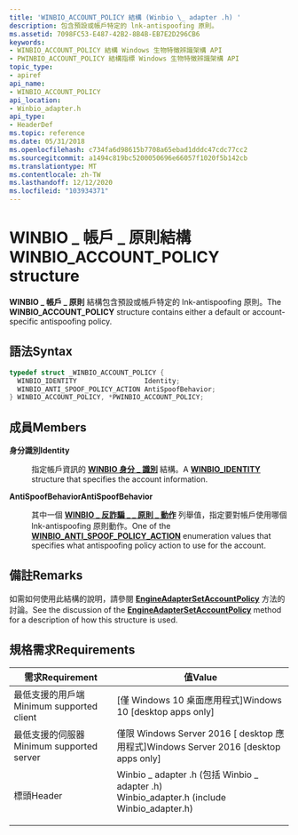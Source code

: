 ```yaml
---
title: 'WINBIO_ACCOUNT_POLICY 結構 (Winbio \_ adapter .h) '
description: 包含預設或帳戶特定的 lnk-antispoofing 原則。
ms.assetid: 7098FC53-E487-42B2-8B4B-EB7E2D296CB6
keywords:
- WINBIO_ACCOUNT_POLICY 結構 Windows 生物特徵辨識架構 API
- PWINBIO_ACCOUNT_POLICY 結構指標 Windows 生物特徵辨識架構 API
topic_type:
- apiref
api_name:
- WINBIO_ACCOUNT_POLICY
api_location:
- Winbio_adapter.h
api_type:
- HeaderDef
ms.topic: reference
ms.date: 05/31/2018
ms.openlocfilehash: c734fa6d98615b7708a65ebad1dddc47cdc77cc2
ms.sourcegitcommit: a1494c819bc5200050696e66057f1020f5b142cb
ms.translationtype: MT
ms.contentlocale: zh-TW
ms.lasthandoff: 12/12/2020
ms.locfileid: "103934371"
---
```

# <a name="winbio_account_policy-structure"></a><span data-ttu-id="be312-105">WINBIO \_ 帳戶 \_ 原則結構</span><span class="sxs-lookup"><span data-stu-id="be312-105">WINBIO\_ACCOUNT\_POLICY structure</span></span>

<span data-ttu-id="be312-106">**WINBIO \_ 帳戶 \_ 原則** 結構包含預設或帳戶特定的 lnk-antispoofing 原則。</span><span class="sxs-lookup"><span data-stu-id="be312-106">The **WINBIO\_ACCOUNT\_POLICY** structure contains either a default or account-specific antispoofing policy.</span></span>

## <a name="syntax"></a><span data-ttu-id="be312-107">語法</span><span class="sxs-lookup"><span data-stu-id="be312-107">Syntax</span></span>


```C++
typedef struct _WINBIO_ACCOUNT_POLICY {
  WINBIO_IDENTITY                 Identity;
  WINBIO_ANTI_SPOOF_POLICY_ACTION AntiSpoofBehavior;
} WINBIO_ACCOUNT_POLICY, *PWINBIO_ACCOUNT_POLICY;
```



## <a name="members"></a><span data-ttu-id="be312-108">成員</span><span class="sxs-lookup"><span data-stu-id="be312-108">Members</span></span>

<dl> <dt>

<span data-ttu-id="be312-109">**身分識別**</span><span class="sxs-lookup"><span data-stu-id="be312-109">**Identity**</span></span>
</dt> <dd>

<span data-ttu-id="be312-110">指定帳戶資訊的 [**WINBIO 身分 \_ 識別**](winbio-identity.md) 結構。</span><span class="sxs-lookup"><span data-stu-id="be312-110">A [**WINBIO\_IDENTITY**](winbio-identity.md) structure that specifies the account information.</span></span>

</dd> <dt>

<span data-ttu-id="be312-111">**AntiSpoofBehavior**</span><span class="sxs-lookup"><span data-stu-id="be312-111">**AntiSpoofBehavior**</span></span>
</dt> <dd>

<span data-ttu-id="be312-112">其中一個 [**WINBIO \_ 反詐騙 \_ \_ 原則 \_ 動作**](winbio-anti-spoof-policy-action.md) 列舉值，指定要對帳戶使用哪個 lnk-antispoofing 原則動作。</span><span class="sxs-lookup"><span data-stu-id="be312-112">One of the [**WINBIO\_ANTI\_SPOOF\_POLICY\_ACTION**](winbio-anti-spoof-policy-action.md) enumeration values that specifies what antispoofing policy action to use for the account.</span></span>

</dd> </dl>

## <a name="remarks"></a><span data-ttu-id="be312-113">備註</span><span class="sxs-lookup"><span data-stu-id="be312-113">Remarks</span></span>

<span data-ttu-id="be312-114">如需如何使用此結構的說明，請參閱 [**EngineAdapterSetAccountPolicy**](/windows/desktop/api/Winbio_adapter/nc-winbio_adapter-pibio_engine_set_account_policy_fn) 方法的討論。</span><span class="sxs-lookup"><span data-stu-id="be312-114">See the discussion of the [**EngineAdapterSetAccountPolicy**](/windows/desktop/api/Winbio_adapter/nc-winbio_adapter-pibio_engine_set_account_policy_fn) method for a description of how this structure is used.</span></span>

## <a name="requirements"></a><span data-ttu-id="be312-115">規格需求</span><span class="sxs-lookup"><span data-stu-id="be312-115">Requirements</span></span>



| <span data-ttu-id="be312-116">需求</span><span class="sxs-lookup"><span data-stu-id="be312-116">Requirement</span></span> | <span data-ttu-id="be312-117">值</span><span class="sxs-lookup"><span data-stu-id="be312-117">Value</span></span> |
|-------------------------------------|--------------------------------------------------------------------------------------------------------------------------|
| <span data-ttu-id="be312-118">最低支援的用戶端</span><span class="sxs-lookup"><span data-stu-id="be312-118">Minimum supported client</span></span><br/> | <span data-ttu-id="be312-119">\[僅 Windows 10 桌面應用程式\]</span><span class="sxs-lookup"><span data-stu-id="be312-119">Windows 10 \[desktop apps only\]</span></span><br/>                                                                              |
| <span data-ttu-id="be312-120">最低支援的伺服器</span><span class="sxs-lookup"><span data-stu-id="be312-120">Minimum supported server</span></span><br/> | <span data-ttu-id="be312-121">僅限 Windows Server 2016 \[ desktop 應用程式\]</span><span class="sxs-lookup"><span data-stu-id="be312-121">Windows Server 2016 \[desktop apps only\]</span></span><br/>                                                                     |
| <span data-ttu-id="be312-122">標頭</span><span class="sxs-lookup"><span data-stu-id="be312-122">Header</span></span><br/>                   | <dl> <span data-ttu-id="be312-123"><dt>Winbio \_ adapter .h (包括 Winbio \_ adapter .h) </dt></span><span class="sxs-lookup"><span data-stu-id="be312-123"><dt>Winbio\_adapter.h (include Winbio\_adapter.h)</dt></span></span> </dl> |



 

 





